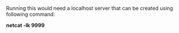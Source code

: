 Running this would need a localhost server that can be created using following command:  
  
**netcat -lk 9999**
